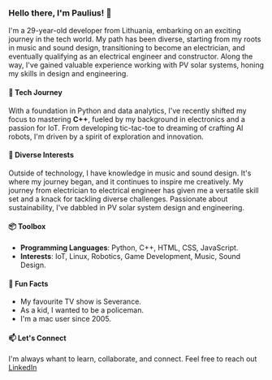 ### Hello there, I'm Paulius! 👋

I'm a 29-year-old developer from Lithuania, embarking on an exciting journey in the tech world. My path has been diverse, starting from my roots in music and sound design, transitioning to become an electrician, and eventually qualifying as an electrical engineer and constructor. Along the way, I've gained valuable experience working with PV solar systems, honing my skills in design and engineering.

#### 🚀 Tech Journey
With a foundation in Python and data analytics, I've recently shifted my focus to mastering **C++**, fueled by my background in electronics and a passion for IoT. From developing tic-tac-toe to dreaming of crafting AI robots, I'm driven by a spirit of exploration and innovation.

#### 🎵 Diverse Interests
Outside of technology, I have knowledge in music and sound design. It's where my journey began, and it continues to inspire me creatively. My journey from electrician to electrical engineer has given me a versatile skill set and a knack for tackling diverse challenges. Passionate about sustainability, I've dabbled in PV solar system design and engineering.

#### 📦 Toolbox
- **Programming Languages**: Python, C++, HTML, CSS, JavaScript.
- **Interests**: IoT, Linux, Robotics, Game Development, Music, Sound Design.

#### 🌟 Fun Facts
- My favourite TV show is Severance.
- As a kid, I wanted to be a policeman.
- I'm a mac user since 2005.

#### 📫 Let's Connect
I'm always whant to learn, collaborate, and connect. Feel free to reach out [LinkedIn](https://www.linkedin.com/in/paulius-jakonis/)
